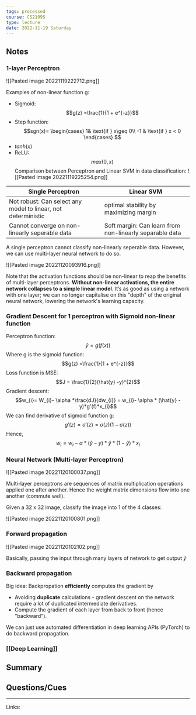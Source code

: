 ```yaml
---
tags: processed
course: CS2109S
type: lecture
date: 2022-11-19 Saturday
---
```


## Notes

### 1-layer Perceptron

![[Pasted image 20221119222712.png]]

Examples of non-linear function g:
- Sigmoid: $$g(z) =\frac{1}{1 + e^{-z}}$$
- Step function: $$sgn(x)= 
\begin{cases}
    1& \text{if } x\geq 0\\
    -1 & \text{if } x < 0
\end{cases}
$$
- $tanh(x)$
- ReLU: $$max(0, x)$$
Comparison between Perceptron and Linear SVM in data classification:
![[Pasted image 20221119225254.png]]


| Single Perceptron                                             | Linear SVM                                              |
| ------------------------------------------------------------- | ------------------------------------------------------- |
| Not robust: Can select any model to linear, not deterministic | optimal stability by maximizing margin                  |
| Cannot converge on non-linearly seperable data                | Soft margin: Can learn from non-linearly separable data |

A single perceptron cannot classify non-linearly seperable data. However, we can use multi-layer neural network to do so.

![[Pasted image 20221120093916.png]]

Note that the activation functions should be non-linear to reap the benefits of multi-layer perceptrons. **Without non-linear activations, the entire network collapses to a simple linear model**. It’s as good as using a network with one layer; we can no longer capitalise on this "depth" of the original neural network, lowering the network's learning capacity.


### Gradient Descent for 1 perceptron with Sigmoid non-linear function

Perceptron function:$$\hat{y}=g(f(x))$$
Where g is the sigmoid function: $$g(z) =\frac{1}{1 + e^{-z}}$$
Loss function is MSE:$$J = \frac{1}{2}(\hat{y} -y)^{2}$$
Gradient descent:$$w_{i}= W_{i}- \alpha *\frac{dJ}{dw_{i}} = w_{i}- \alpha * (\hat{y} - y)*g'(f)*x_{i}$$
We can find derivative of sigmoid function g: $$g'(z) = \sigma'(z) = \sigma(z)(1 - \sigma(z))  $$
Hence, $$w_{i}= w_{i}- \alpha * (\hat{y} - y)*\hat{y}*(1-\hat{y})*x_{i}$$

### Neural Network (Multi-layer Perceptron)

![[Pasted image 20221120100037.png]]


Multi-layer perceptrons are sequences of matrix multiplication operations applied one after another. Hence the weight matrix dimensions flow into one another (commute well).

Given a 32 x 32 image, classify the image into 1 of the 4 classes:

![[Pasted image 20221120100801.png]]

### Forward propagation

![[Pasted image 20221120102102.png]]

Basically, passing the input through many layers of network to get  output $\hat{y}$

### Backward propagation

Big idea: Backpropation **efficiently** computes the gradient by
- Avoiding **duplicate** calculations - gradient descent on the network require a lot of duplicated intermediate derivatives.
- Compute the gradient of each layer from back to front (hence "backward"). 

We can just use automated differentiation in deep learning APIs (PyTorch) to do backward propagation.

### [[Deep Learning]]

## Summary

## Questions/Cues

---
Links:

